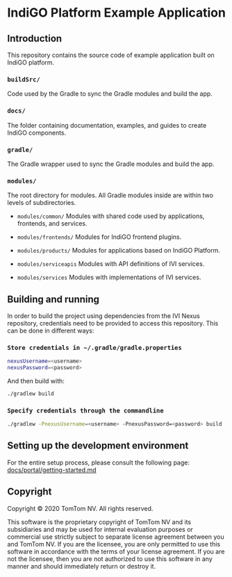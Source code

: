 # IndiGO Platform Example Application

## Introduction

This repository contains the source code of example application built on IndiGO platform.

### `buildSrc/`

Code used by the Gradle to sync the Gradle modules and build the app.

### `docs/`

The folder containing documentation, examples, and guides to create IndiGO components.

### `gradle/`

The Gradle wrapper used to sync the Gradle modules and build the app.

### `modules/`

The root directory for modules. All Gradle modules inside are within two levels of subdirectories.

* `modules/common/`
  Modules with shared code used by applications, frontends, and services.

* `modules/frontends/`
  Modules for IndiGO frontend plugins.

* `modules/products/`
  Modules for applications based on IndiGO Platform.

* `modules/serviceapis`
  Modules with API definitions of IVI services.

* `modules/services`
  Modules with implementations of IVI services.

## Building and running

In order to build the project using dependencies from the IVI Nexus repository, credentials need to
be provided to access this repository. This can be done in different ways:

### `Store credentials in ~/.gradle/gradle.properties`

```bash
nexusUsername=<username>
nexusPassword=<password>
```

And then build with:

```bash
./gradlew build
```

### `Specify credentials through the commandline`

```bash
./gradlew -PnexusUsername=<username> -PnexusPassword=<password> build
```

## Setting up the development environment

For the entire setup process, please consult the following page:
[docs/portal/getting-started.md](docs/portal/getting-started.md)

## Copyright

Copyright © 2020 TomTom NV. All rights reserved.

This software is the proprietary copyright of TomTom NV and its subsidiaries and may be used for
internal evaluation purposes or commercial use strictly subject to separate license agreement
between you and TomTom NV. If you are the licensee, you are only permitted to use this software in
accordance with the terms of your license agreement. If you are not the licensee, then you are not
authorized to use this software in any manner and should immediately return or destroy it.
